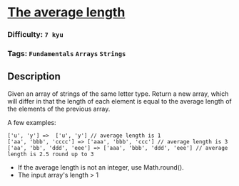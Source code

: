 # [The average length](https://www.codewars.com/kata/5a430359e1ce0e35540000b1)

### Difficulty: `7 kyu`

### Tags: `Fundamentals` `Arrays` `Strings`

## Description

Given an array of strings of the same letter type. Return a new array, which will differ in that the length of each element is equal to the average length of the elements of the previous array.

A few examples:

```
['u', 'y'] =>  ['u', 'y'] // average length is 1
['aa', 'bbb', 'cccc'] => ['aaa', 'bbb', 'ccc'] // average length is 3
['aa', 'bb', 'ddd', 'eee'] => ['aaa', 'bbb', 'ddd', 'eee'] // average length is 2.5 round up to 3
```

- If the average length is not an integer, use Math.round().
- The input array's length > 1

